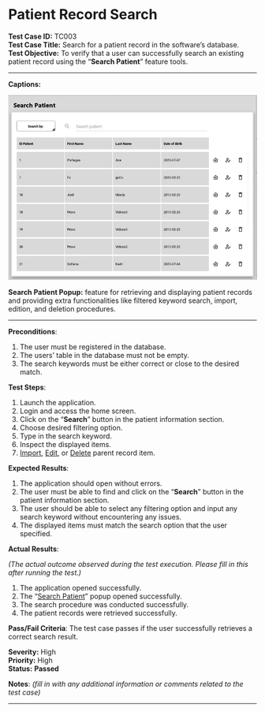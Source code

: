 # Patient Record Search

**Test Case ID:** TC003<br>
**Test Case Title:** Search for a patient record in the software’s database.<br>
**Test Objective:** To verify that a user can successfully search an existing patient record using the “**Search Patient**” feature tools.

---

**Captions:**

![**Search Patient Popup:** feature for retrieving and displaying patient records and providing extra functionalities like filtered keyword search, import, edition, and deletion procedures.](Patient%20Record%20Search%2094435d6d34df49bc88ec77d68589289e/Untitled.png)

**Search Patient Popup:** feature for retrieving and displaying patient records and providing extra functionalities like filtered keyword search, import, edition, and deletion procedures.

---

**Preconditions**:

1. The user must be registered in the database.
2. The users’ table in the database must not be empty.
3. The search keywords must be either correct or close to the desired match.

**Test Steps**:

1. Launch the application.
2. Login and access the home screen.
3. Click on the “**Search**” button in the patient information section.
4. Choose desired filtering option.
5. Type in the search keyword.
6. Inspect the displayed items.
7. [Import](../Home%20Screen%20Data%20Importing%20Tests%20723887868852425a9ec9269198ecdfd2/Patient%20Record%20Importing%2065ad0b523f8b40d0b680c8e3726e3747.md), [Edit](../Home%20Screen%20Data%20Editing%20Tests%200a77a45c064b4c68aff35958df412ba7/Patient%20Record%20Editing%2096eacb90914443428adf85a77f374bce.md), or [Delete](../Home%20Screen%20Data%20Deletion%20Tests%20b8f06a0d7d754de49c2ee4d6a36a80e6/Patient%20Record%20Deletion%20a830bce401ad41dc88d5fd9d280f4b53.md) parent record item.

**Expected Results**:

1. The application should open without errors.
2. The user must be able to find and click on the “**Search**” button in the patient information section.
3. The user should be able to select any filtering option and input any search keyword without encountering any issues.
4. The displayed items must match the search option that the user specified.

**Actual Results**:

*(The actual outcome observed during the test execution. Please fill in this after running the test.)*

1. The application opened successfully.
2. The “[Search Patient](Patient%20Record%20Search%2094435d6d34df49bc88ec77d68589289e.md)” popup opened successfully.
3. The search procedure was conducted successfully.
4. The patient records were retrieved successfully.

**Pass/Fail Criteria**:
The test case passes if the user successfully retrieves a correct search result.

**Severity:** High<br>
**Priority:** High<br>
**Status:** **Passed**<br>

**Notes**: *(fill in with any additional information or comments related to the test case)*

---
